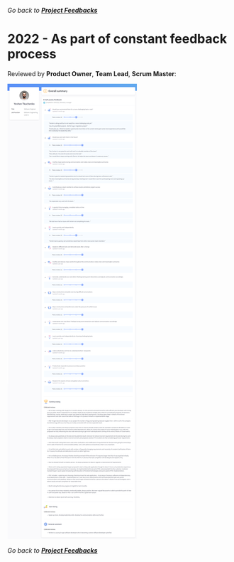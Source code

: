 *Go back to [**Project Feedbacks**](../../README.md#project-feedbacks)*

# 2022 - As part of constant feedback process

Reviewed by **Product Owner**, **Team Lead**, **Scrum Master**:

![picture](../pictures/feedbacks/2022-Sep-EPAM-Summary-Feedback.PNG)

*Go back to [**Project Feedbacks**](../../README.md#project-feedbacks)*